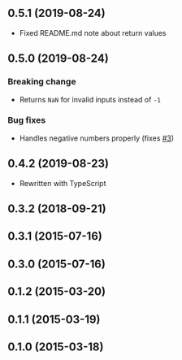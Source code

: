 ## 0.5.1 (2019-08-24)

- Fixed README.md note about return values

## 0.5.0 (2019-08-24)

### Breaking change

- Returns `NaN` for invalid inputs instead of `-1`

### Bug fixes

- Handles negative numbers properly (fixes [#3](https://github.com/jakeboone02/numeric-quantity/issues/3))

## 0.4.2 (2019-08-23)

- Rewritten with TypeScript

## 0.3.2 (2018-09-21)

## 0.3.1 (2015-07-16)

## 0.3.0 (2015-07-16)

## 0.1.2 (2015-03-20)

## 0.1.1 (2015-03-19)

## 0.1.0 (2015-03-18)
